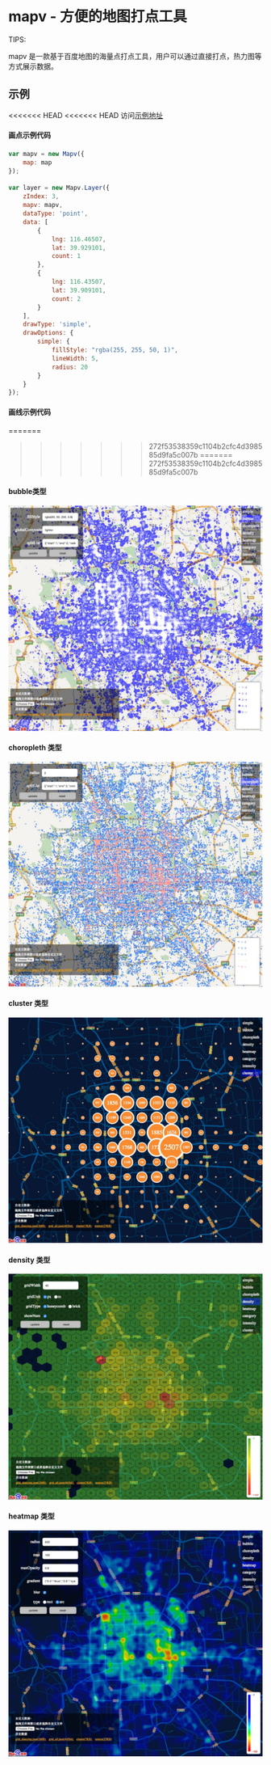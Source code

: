 # mapv - 方便的地图打点工具

TIPS:

mapv 是一款基于百度地图的海量点打点工具，用户可以通过直接打点，热力图等方式展示数据。

## 示例

<<<<<<< HEAD
<<<<<<< HEAD
访问[示例地址](http://huiyan-fe.github.io/mapv/examples/)

#### 画点示例代码

```js
var mapv = new Mapv({
    map: map
});

var layer = new Mapv.Layer({
    zIndex: 3,
    mapv: mapv,
    dataType: 'point', 
    data: [
        {
            lng: 116.46507,
            lat: 39.929101,
            count: 1
        },
        {
            lng: 116.43507,
            lat: 39.909101,
            count: 2
        }
    ],
    drawType: 'simple',
    drawOptions: {
        simple: {
            fillStyle: "rgba(255, 255, 50, 1)",
            lineWidth: 5,
            radius: 20
        }
    }
});
```
#### 画线示例代码

=======
>>>>>>> 272f53538359c1104b2cfc4d398585d9fa5c007b
=======
>>>>>>> 272f53538359c1104b2cfc4d398585d9fa5c007b
#### bubble类型
![bubble类型](/doc/asset/img/bubble.png)

#### choropleth 类型
![bubble类型](/doc/asset/img/choropleth.png)

#### cluster 类型
![bubble类型](/doc/asset/img/cluster.png)

#### density 类型
![bubble类型](/doc/asset/img/density.png)

#### heatmap 类型
![bubble类型](/doc/asset/img/heatmap.png)

